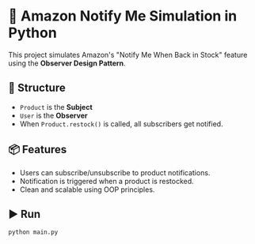 # 🔔 Amazon Notify Me Simulation in Python

This project simulates Amazon's "Notify Me When Back in Stock" feature using the **Observer Design Pattern**.

## 🧱 Structure

- `Product` is the **Subject**
- `User` is the **Observer**
- When `Product.restock()` is called, all subscribers get notified.

## 📦 Features

- Users can subscribe/unsubscribe to product notifications.
- Notification is triggered when a product is restocked.
- Clean and scalable using OOP principles.

## ▶️ Run

```bash
python main.py
